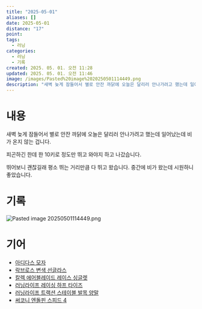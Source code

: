 ```yaml
---
title: "2025-05-01"
aliases: []
date: 2025-05-01
distance: "17"
point:
tags:
  - 러닝
categories:
  - 러닝
  - 기록
created: 2025. 05. 01. 오전 11:28
updated: 2025. 05. 01. 오전 11:46
image: /images/Pasted%20image%2020250501114449.png
description: "새벽 늦게 잠들어서 별로 안잔 까닭에 오늘은 달리러 안나가려고 했는데 일어났는데 비가 온지 않는 겁니다. 피곤하긴 한데 한 10키로 정도만 뛰고 와야지 하고 나갔습니다. 뛰어보니 괜찮길래 평소 뛰는 거리만큼 다 뛰고 왔습니다. 중간에 비가 왔는데 시원하니 좋았습니다."
---
```


# 내용

새벽 늦게 잠들어서 별로 안잔 까닭에 오늘은 달리러 안나가려고 했는데 일어났는데 비가 온지 않는 겁니다.

피곤하긴 한데 한 10키로 정도만 뛰고 와야지 하고 나갔습니다.

뛰어보니 괜찮길래 평소 뛰는 거리만큼 다 뛰고 왔습니다. 중간에 비가 왔는데 시원하니 좋았습니다.

# 기록

![Pasted image 20250501114449.png](/images/Pasted%20image%2020250501114449.png)

# 기어

- [아디다스 모자](/posts/아디다스-모자)
- [락브로스 변색 선글라스](/posts/락브로스-변색-선글라스)
- [칼렉 에어블레이드 레이스 싱글렛](/posts/칼렉-에어블레이드-레이스-싱글렛)
- [러닝라이프 레이싱 하프 타이즈](/posts/러닝라이프-레이싱-하프-타이즈)
- [러닝라이프 트랙션 스테이블 발목 양말](/posts/러닝라이프-트랙션-스테이블-발목-양말)
- [써코니 엔돌핀 스피드 4](/posts/써코니-엔돌핀-스피드-4)
